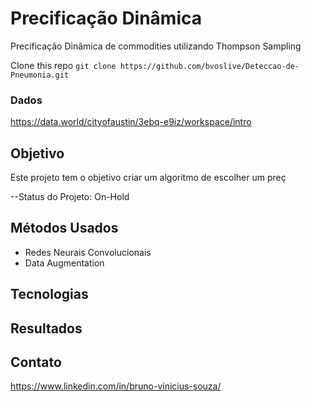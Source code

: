 # Precificação Dinâmica

Precificação Dinâmica de commodities utilizando Thompson Sampling

Clone this repo `git clone https://github.com/bvoslive/Deteccao-de-Pneumonia.git`

### Dados

https://data.world/cityofaustin/3ebq-e9iz/workspace/intro

## Objetivo

Este projeto tem o objetivo criar um algoritmo de escolher um preç

--Status do Projeto: On-Hold

## Métodos Usados

* Redes Neurais Convolucionais
* Data Augmentation

## Tecnologias



## Resultados



## Contato

https://www.linkedin.com/in/bruno-vinicius-souza/
